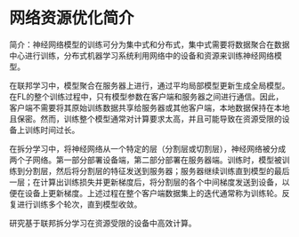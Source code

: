 # 网络资源优化简介
简介：神经网络模型的训练可分为集中式和分布式，集中式需要将数据聚合在数据中心进行训练，分布式机器学习系统利用网络中的设备和资源来训练神经网络模型。

在联邦学习中，模型聚合在服务器上进行，通过平均局部模型更新生成全局模型。在FL的整个训练过程中，只有模型参数在客户端和服务器之间进行通信。因此，客户端不需要将其原始训练数据共享给服务器或其他客户端，本地数据保持在本地且保密。然而，训练整个模型通常对计算要求太高，并且可能导致在资源受限的设备上训练时间过长。

在拆分学习中，将神经网络从一个特定的层（分割层或切割层），神经网络被分成两个子网络。第一部分部署设备端，第二部分部署在服务器端。训练时，模型被训练到分割层，然后将分割层的特征发送到服务器；服务器继续训练直到模型的最后一层；在计算出训练损失并更新梯度后，将分割层的各个中间梯度发送到设备，以便在设备上更新梯度。上述过程在整个客户端数据集上的迭代通常称为训练轮。反复进行训练多个轮次，直到模型收敛。

研究基于联邦拆分学习在资源受限的设备中高效计算。